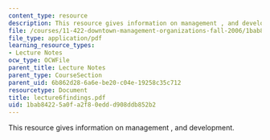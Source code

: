```yaml
---
content_type: resource
description: This resource gives information on management , and development.
file: /courses/11-422-downtown-management-organizations-fall-2006/1bab84225a0fa2f80eddd908ddb852b2_lecture6findings.pdf
file_type: application/pdf
learning_resource_types:
- Lecture Notes
ocw_type: OCWFile
parent_title: Lecture Notes
parent_type: CourseSection
parent_uid: 6b862d28-6a6e-be20-c04e-19258c35c712
resourcetype: Document
title: lecture6findings.pdf
uid: 1bab8422-5a0f-a2f8-0edd-d908ddb852b2
---
```

This resource gives information on management , and development.

